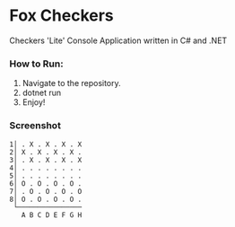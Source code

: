 # Fox Checkers
Checkers 'Lite' Console Application written in C# and .NET

### How to Run:
1. Navigate to the repository.
2. dotnet run
3. Enjoy!

### Screenshot
```
1│ . X . X . X . X
2│ X . X . X . X .
3│ . X . X . X . X
4│ . . . . . . . .
5│ . . . . . . . .
6│ O . O . O . O .
7│ . O . O . O . O
8│ O . O . O . O .
 └────────────────
   A B C D E F G H
```
